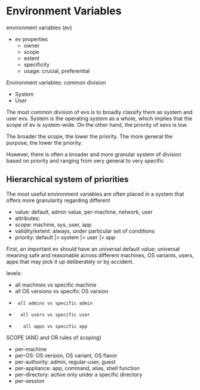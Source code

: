 # Environment Variables

environment variables (ev)
* ev properties
  - owner
  - scope
  - extent
  - specificity
  - usage: crucial, preferential

Environment variables: common division
- System
- User

The most common division of evs is to broadly classify them as system and user evs. System is the operating system as a whole, which implies that the scope of ev is system-wide. On the other hand, the priority of sevs is low.

The broader the scope, the lower the priority.
The more general the purpose, the lower the priority. 

However, there is often a broader and more granular system of division based on priority and ranging from very general to very specific 


## Hierarchical system of priorities

The most useful environment variables are often placed in a system that offers more granularity regarding different
- value: default, admin value, per-machine, network, user
- attributes: 
- scope: machine, sys, user, app
- validity/extent: always, under particular set of conditions
- priority: default |> system |> user |> app

First, an important ev should have an universal default value; universal meaning safe and reasonable across different machines, OS variants, users, apps that may pick it up deliberately or by accident.

levels:
-    all machines vs specific machine
- all OS varsions vs specific OS varsion
-      all admins vs specific admin
-       all users vs specific user
-        all apps vs specific app

SCOPE (AND and OR rules of scoping)
- per-machine
- per-OS: OS version, OS variant, OS flavor
- per-authority: admin, regular-user, guest
- per-appliance: app, command, alias, shell function
- per-directory: active only under a specific directory
- per-session

